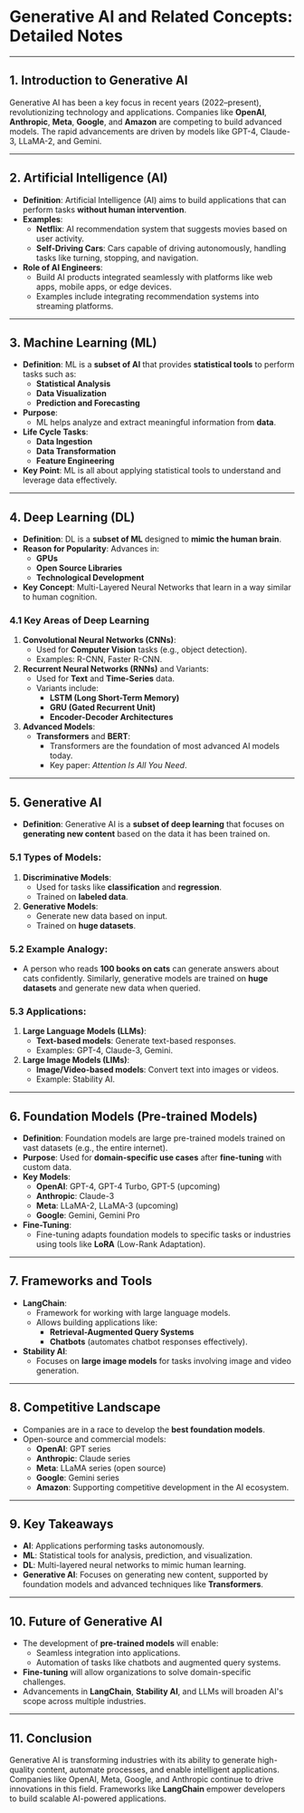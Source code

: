 # Generative AI and Related Concepts: Detailed Notes

---
   
## 1. **Introduction to Generative AI**

Generative AI has been a key focus in recent years (2022–present), revolutionizing technology and applications. Companies like **OpenAI**, **Anthropic**, **Meta**, **Google**, and **Amazon** are competing to build advanced models. The rapid advancements are driven by models like GPT-4, Claude-3, LLaMA-2, and Gemini.

---

## 2. **Artificial Intelligence (AI)**

- **Definition**: Artificial Intelligence (AI) aims to build applications that can perform tasks **without human intervention**.
- **Examples**:
  - **Netflix**: AI recommendation system that suggests movies based on user activity.
  - **Self-Driving Cars**: Cars capable of driving autonomously, handling tasks like turning, stopping, and navigation.
- **Role of AI Engineers**:
  - Build AI products integrated seamlessly with platforms like web apps, mobile apps, or edge devices.
  - Examples include integrating recommendation systems into streaming platforms.

---

## 3. **Machine Learning (ML)**

- **Definition**: ML is a **subset of AI** that provides **statistical tools** to perform tasks such as:
  - **Statistical Analysis**
  - **Data Visualization**
  - **Prediction and Forecasting**
- **Purpose**:
  - ML helps analyze and extract meaningful information from **data**.
- **Life Cycle Tasks**:
  - **Data Ingestion**
  - **Data Transformation**
  - **Feature Engineering**
- **Key Point**: ML is all about applying statistical tools to understand and leverage data effectively.

---

## 4. **Deep Learning (DL)**

- **Definition**: DL is a **subset of ML** designed to **mimic the human brain**.
- **Reason for Popularity**: Advances in:
  - **GPUs**
  - **Open Source Libraries**
  - **Technological Development**
- **Key Concept**: Multi-Layered Neural Networks that learn in a way similar to human cognition.

### 4.1 **Key Areas of Deep Learning**

1. **Convolutional Neural Networks (CNNs)**:
   - Used for **Computer Vision** tasks (e.g., object detection).
   - Examples: R-CNN, Faster R-CNN.
2. **Recurrent Neural Networks (RNNs)** and Variants:
   - Used for **Text** and **Time-Series** data.
   - Variants include:
     - **LSTM (Long Short-Term Memory)**
     - **GRU (Gated Recurrent Unit)**
     - **Encoder-Decoder Architectures**
3. **Advanced Models**:
   - **Transformers** and **BERT**:
     - Transformers are the foundation of most advanced AI models today.
     - Key paper: _Attention Is All You Need_.

---

## 5. **Generative AI**

- **Definition**: Generative AI is a **subset of deep learning** that focuses on **generating new content** based on the data it has been trained on.

### 5.1 **Types of Models**:

1. **Discriminative Models**:
   - Used for tasks like **classification** and **regression**.
   - Trained on **labeled data**.
2. **Generative Models**:
   - Generate new data based on input.
   - Trained on **huge datasets**.

### 5.2 **Example Analogy**:

- A person who reads **100 books on cats** can generate answers about cats confidently. Similarly, generative models are trained on **huge datasets** and generate new data when queried.

### 5.3 **Applications**:

1. **Large Language Models (LLMs)**:
   - **Text-based models**: Generate text-based responses.
   - Examples: GPT-4, Claude-3, Gemini.
2. **Large Image Models (LIMs)**:
   - **Image/Video-based models**: Convert text into images or videos.
   - Example: Stability AI.

---

## 6. **Foundation Models (Pre-trained Models)**

- **Definition**: Foundation models are large pre-trained models trained on vast datasets (e.g., the entire internet).
- **Purpose**: Used for **domain-specific use cases** after **fine-tuning** with custom data.
- **Key Models**:
  - **OpenAI**: GPT-4, GPT-4 Turbo, GPT-5 (upcoming)
  - **Anthropic**: Claude-3
  - **Meta**: LLaMA-2, LLaMA-3 (upcoming)
  - **Google**: Gemini, Gemini Pro
- **Fine-Tuning**:
  - Fine-tuning adapts foundation models to specific tasks or industries using tools like **LoRA** (Low-Rank Adaptation).

---

## 7. **Frameworks and Tools**

- **LangChain**:
  - Framework for working with large language models.
  - Allows building applications like:
    - **Retrieval-Augmented Query Systems**
    - **Chatbots** (automates chatbot responses effectively).
- **Stability AI**:
  - Focuses on **large image models** for tasks involving image and video generation.

---

## 8. **Competitive Landscape**

- Companies are in a race to develop the **best foundation models**.
- Open-source and commercial models:
  - **OpenAI**: GPT series
  - **Anthropic**: Claude series
  - **Meta**: LLaMA series (open source)
  - **Google**: Gemini series
  - **Amazon**: Supporting competitive development in the AI ecosystem.

---

## 9. **Key Takeaways**

- **AI**: Applications performing tasks autonomously.
- **ML**: Statistical tools for analysis, prediction, and visualization.
- **DL**: Multi-layered neural networks to mimic human learning.
- **Generative AI**: Focuses on generating new content, supported by foundation models and advanced techniques like **Transformers**.

---

## 10. **Future of Generative AI**

- The development of **pre-trained models** will enable:
  - Seamless integration into applications.
  - Automation of tasks like chatbots and augmented query systems.
- **Fine-tuning** will allow organizations to solve domain-specific challenges.
- Advancements in **LangChain**, **Stability AI**, and LLMs will broaden AI's scope across multiple industries.

---

## 11. **Conclusion**

Generative AI is transforming industries with its ability to generate high-quality content, automate processes, and enable intelligent applications. Companies like OpenAI, Meta, Google, and Anthropic continue to drive innovations in this field. Frameworks like **LangChain** empower developers to build scalable AI-powered applications.
